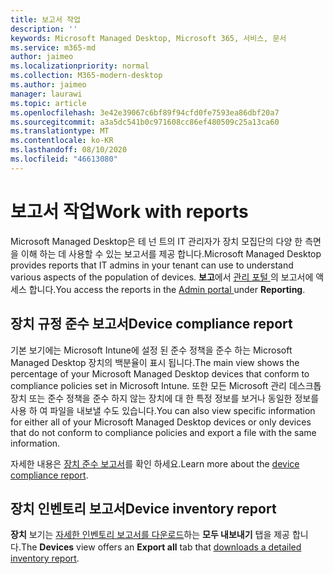 ```yaml
---
title: 보고서 작업
description: ''
keywords: Microsoft Managed Desktop, Microsoft 365, 서비스, 문서
ms.service: m365-md
author: jaimeo
ms.localizationpriority: normal
ms.collection: M365-modern-desktop
ms.author: jaimeo
manager: laurawi
ms.topic: article
ms.openlocfilehash: 3e42e39067c6bf89f94cfd0fe7593ea86dbf20a7
ms.sourcegitcommit: a3a5dc541b0c971608cc86ef480509c25a13ca60
ms.translationtype: MT
ms.contentlocale: ko-KR
ms.lasthandoff: 08/10/2020
ms.locfileid: "46613080"
---
```

# <a name="work-with-reports"></a><span data-ttu-id="ef56f-103">보고서 작업</span><span class="sxs-lookup"><span data-stu-id="ef56f-103">Work with reports</span></span>

<span data-ttu-id="ef56f-104">Microsoft Managed Desktop은 테 넌 트의 IT 관리자가 장치 모집단의 다양 한 측면을 이해 하는 데 사용할 수 있는 보고서를 제공 합니다.</span><span class="sxs-lookup"><span data-stu-id="ef56f-104">Microsoft Managed Desktop provides reports that IT admins in your tenant can use to understand various aspects of the population of devices.</span></span> <span data-ttu-id="ef56f-105">**보고**에서 [관리 포털 ](https://aka.ms/mmdportal)의 보고서에 액세스 합니다.</span><span class="sxs-lookup"><span data-stu-id="ef56f-105">You access the reports in the [Admin portal ](https://aka.ms/mmdportal)under **Reporting**.</span></span>


## <a name="device-compliance-report"></a><span data-ttu-id="ef56f-106">장치 규정 준수 보고서</span><span class="sxs-lookup"><span data-stu-id="ef56f-106">Device compliance report</span></span>

<span data-ttu-id="ef56f-107">기본 보기에는 Microsoft Intune에 설정 된 준수 정책을 준수 하는 Microsoft Managed Desktop 장치의 백분율이 표시 됩니다.</span><span class="sxs-lookup"><span data-stu-id="ef56f-107">The main view shows the percentage of your Microsoft Managed Desktop devices that conform to compliance policies set in Microsoft Intune.</span></span> <span data-ttu-id="ef56f-108">또한 모든 Microsoft 관리 데스크톱 장치 또는 준수 정책을 준수 하지 않는 장치에 대 한 특정 정보를 보거나 동일한 정보를 사용 하 여 파일을 내보낼 수도 있습니다.</span><span class="sxs-lookup"><span data-stu-id="ef56f-108">You can also view specific information for either all of your Microsoft Managed Desktop devices or only devices that do not conform to compliance policies and export a file with the same information.</span></span>

<span data-ttu-id="ef56f-109">자세한 내용은 [장치 준수 보고서](device-compliance-report.md)를 확인 하세요.</span><span class="sxs-lookup"><span data-stu-id="ef56f-109">Learn more about the [device compliance report](device-compliance-report.md).</span></span>

## <a name="device-inventory-report"></a><span data-ttu-id="ef56f-110">장치 인벤토리 보고서</span><span class="sxs-lookup"><span data-stu-id="ef56f-110">Device inventory report</span></span>

<span data-ttu-id="ef56f-111">**장치** 보기는 [자세한 인벤토리 보고서를 다운로드](device-inventory-report.md)하는 **모두 내보내기** 탭을 제공 합니다.</span><span class="sxs-lookup"><span data-stu-id="ef56f-111">The **Devices** view offers an **Export all** tab that [downloads a detailed inventory report](device-inventory-report.md).</span></span>